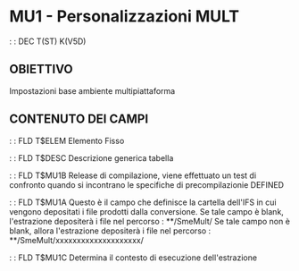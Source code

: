 # MU1 - Personalizzazioni MULT
 :  : DEC T(ST) K(V5D)
## OBIETTIVO
Impostazioni base ambiente multipiattaforma
## CONTENUTO DEI CAMPI
 :  : FLD T$ELEM
Elemento Fisso

 :  : FLD T$DESC
Descrizione generica tabella

 :  : FLD T$MU1B
Release di compilazione, viene effettuato un test di confronto quando si incontrano le specifiche di
precompilazionie DEFINED

 :  : FLD T$MU1A
Questo è il campo che definisce la cartella dell'IFS in cui vengono depositati i file prodotti dalla
conversione.
Se tale campo è blank, l'estrazione depositerà i file nel percorso : 
**/SmeMult/
Se tale campo non è blank, allora l'estrazione depositerà i file nel percorso : 
**/SmeMult/xxxxxxxxxxxxxxxxxxxx/

 :  : FLD T$MU1C
Determina il contesto di esecuzione dell'estrazione

